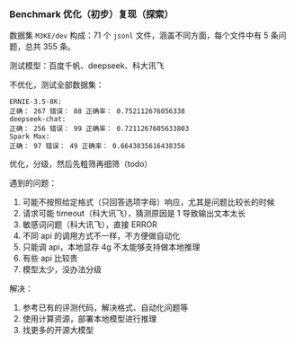### Benchmark 优化（初步）复现（探索）

数据集 `M3KE/dev` 构成：71 个 `jsonl` 文件，涵盖不同方面，每个文件中有 5 条问题，总共 355 条。

测试模型：百度千帆、deepseek、科大讯飞

不优化，测试全部数据集：

```
ERNIE-3.5-8K:
正确： 267 错误： 88 正确率： 0.752112676056338
deepseek-chat:
正确： 256 错误： 99 正确率： 0.7211267605633803
Spark Max:
正确： 97 错误： 49 正确率： 0.6643835616438356
```

优化，分级，然后先粗筛再细筛（todo）

遇到的问题：

1. 可能不按照给定格式（只回答选项字母）响应，尤其是问题比较长的时候
2. 请求可能 timeout（科大讯飞），猜测原因是 1 导致输出文本太长
3. 敏感词问题（科大讯飞），直接 ERROR
4. 不同 api 的调用方式不一样，不方便做自动化
5. 只能调 api，本地显存 4g 不太能够支持做本地推理
6. 有些 api 比较贵
7. 模型太少，没办法分级

解决：

1. 参考已有的评测代码，解决格式、自动化问题等
2. 使用计算资源，部署本地模型进行推理
3. 找更多的开源大模型

